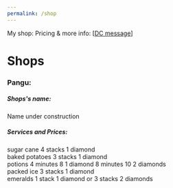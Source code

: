 ```yaml
---
permalink: /shop
---
```

My shop: 
Pricing & more info: [[DC message](https://discord.com/channels/689773045279096849/727335619755245639/802174773454962709)]
# Shops
### Pangu:
##### Shops's name: 
Name under construction
##### Services and Prices:
sugar cane 4 stacks 1 diamond \
baked potatoes 3 stacks 1 diamond \
potions 4 minutes 8 1 diamond 8 minutes 10 2 diamonds \
packed ice 3 stacks 1 diamond \
emeralds 1 stack 1 diamond or 3 stacks 2 diamonds
